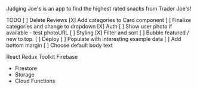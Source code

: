 Judging Joe's is an app to find the highest rated snacks from Trader Joe's!

TODO
[ ] Delete Reviews
[X] Add categories to Card component
[ ] Finalize categories and change to dropdown
[X] Auth
[ ] Show user photo if available - test photoURL
[ ] Styling
[X] Filter and sort
[ ] Bubble featured / new to top.
[ ] Deploy
[ ] Populate with interesting example data
[ ] Add bottom margin
[ ] Choose default body text

React
Redux Toolkit
Firebase
  - Firestore
  - Storage
  - Cloud Functions
